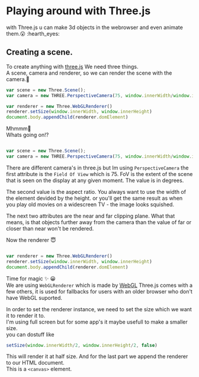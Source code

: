 # Playing around with Three.js
with Three.js u can make 3d objects in the webrowser and even animate them.:open_mouth: :hearth_eyes:

## Creating a scene.
To create anything with [three.js](https://threejs.org/) We need three things.  
A scene, camera and renderer, so we can render the scene with the camera.:eyes:

```Javascript
var scene = new Three.Scene();
var camera = new THREE.PerspectiveCamera(75, window.innerWidth/window.innerHeight, 0.1, 1000)

var renderer = new Three.WebGLRenderer()
renderer.setSize(window.innerWidth, window.innerHeight)
document.body.appendChild(renderer.domElement)
```

Mhmmm:thinking:  
Whats going on!?  

```Javascript

var scene = new Three.Scene();
var camera = new THREE.PerspectiveCamera(75, window.innerWidth/window.innerHeight, 0.1, 1000)

```
There are different camera's in three.js but Im using `PerspectiveCamera`
the first attribute is the `Field Of View` which is 75.  FoV is the extent of the scene that is seen on the   display at any given moment. The value is in degrees.

The second value is the aspect ratio. You always want to use the width  of the element devided by the height.
or you'll get the  same result as when you play old movies on a widescreen TV  - the image looks squished.

The next two attributes are the near and far clipping plane.  What that means, is that objects further away from the camera than  the value of far or closer than near won't be rendered.  

Now the renderer :innocent:  
```Javascript

var renderer = new Three.WebGLRenderer()
renderer.setSize(window.innerWidth, window.innerHeight)
document.body.appendChild(renderer.domElement)

```
Time for magic :sparkles: :grinning:  
We are using `WebGLRenderer` which is made by [WebGL](https://get.webgl.org/)  Three.js comes with a few others, it is used for fallbacks  for users with an older browser who don't have WebGL suported.  

In order to set the renderer instance, we need to set the size which we want it to render it to.  
I'm using full screen but for some app's it maybe usefull to make a smaller size.  
you can dostuff like 
```Javascript 
setSize(window.innerWidth/2, window.innerHeight/2, false)
```  
This will render it at half size.
And for the last part we append the renderer to our HTML document.  
This is a `<canvas>` element.  


